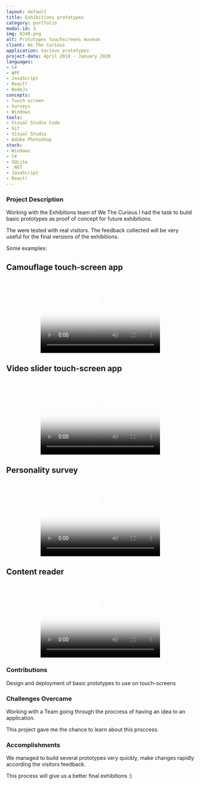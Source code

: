 ```yaml
---
layout: default
title: Exhibitions prototypes
category: portfolio
modal-id: 3
img: 8340.png
alt: Prototypes touchscreens museum
client: We The Curious
application: Various prototypes
project-date: April 2018 - January 2020
languages:
- C#
- WPF
- JavaScript
- React!
- NodeJs
concepts:
- Touch-screen
- Surveys
- Windows
tools:
- Visual Studio Code
- Git
- Visual Studio
- Adobe PhotoShop
stack:
- Windows
- C#
- SQLite
- .NET
- JavaScript
- React!
---
```


### Project Description

Working with the Exhibitions team of We The Curious I had the task to build basic prototypes as proof of concept for future exhibitions.

The were tested with real visitors. The feedback collected will be very useful for the final versions of the exhibitions.

Some examples:

## Camouflage touch-screen app

<div style="text-align:center;">
   <video src="videos/8450.mp4" poster="img/portfolio/8450.png" width="320" height="200" controls preload></video>
</div>

## Video slider touch-screen app

<div style="text-align:center;">
   <video src="videos/8442.mp4" poster="img/portfolio/8442.png" width="320" height="200" controls preload></video>
</div>

## Personality survey

<div style="text-align:center;">
   <video src="videos/8110.mp4" poster="img/portfolio/8110.png" width="320" height="200" controls preload></video>
</div>

## Content reader

<div style="text-align:center;">
   <video src="videos/8770.mp4" poster="img/portfolio/8770.png" width="320" height="200" controls preload></video>
</div>



### Contributions

Design and deployment of basic prototypes to use on touch-screens


### Challenges Overcame

Working with a Team going through the proccess of having an idea to an application. 

This project gave me the chance to learn about this proccess. 


### Accomplishments

We managed to build several prototypes very quickly, make changes rapidly according the visitors feedback.

This process will give us a better final exhibitions :)

